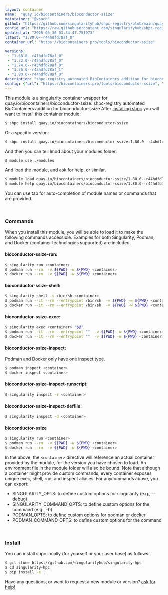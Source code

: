 ```yaml
---
layout: container
name:  "quay.io/biocontainers/bioconductor-ssize"
maintainer: "@vsoch"
github: "https://github.com/singularityhub/shpc-registry/blob/main/quay.io/biocontainers/bioconductor-ssize/container.yaml"
config_url: "https://raw.githubusercontent.com/singularityhub/shpc-registry/main/quay.io/biocontainers/bioconductor-ssize/container.yaml"
updated_at: "2025-05-30 03:34:47.751973"
latest: "1.80.0--r44hdfd78af_0"
container_url: "https://biocontainers.pro/tools/bioconductor-ssize"

versions:
 - "1.68.0--r41hdfd78af_0"
 - "1.72.0--r42hdfd78af_0"
 - "1.74.0--r43hdfd78af_0"
 - "1.76.0--r43hdfd78af_1"
 - "1.80.0--r44hdfd78af_0"
description: "shpc-registry automated BioContainers addition for bioconductor-ssize"
config: {"url": "https://biocontainers.pro/tools/bioconductor-ssize", "maintainer": "@vsoch", "description": "shpc-registry automated BioContainers addition for bioconductor-ssize", "latest": {"1.80.0--r44hdfd78af_0": "sha256:8b78dee1ca706dbd5809c7f0b8851fc5b63baae9b7f8f28eb4fd3fc8c5c5b6d5"}, "tags": {"1.68.0--r41hdfd78af_0": "sha256:2a2188e16ff66d1af410cd4fa03bb81728b802d19665649487b4f5ccedbdb07a", "1.72.0--r42hdfd78af_0": "sha256:df8e4f84ab3381a1197dc2bd37f62c2c97859496a0d2f04edc91b094de0a904a", "1.74.0--r43hdfd78af_0": "sha256:e36fbec4a78c070b8d1bac978aca67be323b4ea8330408b01fddd17616bd4130", "1.76.0--r43hdfd78af_1": "sha256:44597e3221661c584e7a9a206483a0be426bf254877a17520f0f46f54aeba53a", "1.80.0--r44hdfd78af_0": "sha256:8b78dee1ca706dbd5809c7f0b8851fc5b63baae9b7f8f28eb4fd3fc8c5c5b6d5"}, "docker": "quay.io/biocontainers/bioconductor-ssize"}
---
```


This module is a singularity container wrapper for quay.io/biocontainers/bioconductor-ssize.
shpc-registry automated BioContainers addition for bioconductor-ssize
After [installing shpc](#install) you will want to install this container module:


```bash
$ shpc install quay.io/biocontainers/bioconductor-ssize
```

Or a specific version:

```bash
$ shpc install quay.io/biocontainers/bioconductor-ssize:1.80.0--r44hdfd78af_0
```

And then you can tell lmod about your modules folder:

```bash
$ module use ./modules
```

And load the module, and ask for help, or similar.

```bash
$ module load quay.io/biocontainers/bioconductor-ssize/1.80.0--r44hdfd78af_0
$ module help quay.io/biocontainers/bioconductor-ssize/1.80.0--r44hdfd78af_0
```

You can use tab for auto-completion of module names or commands that are provided.

<br>

### Commands

When you install this module, you will be able to load it to make the following commands accessible.
Examples for both Singularity, Podman, and Docker (container technologies supported) are included.

#### bioconductor-ssize-run:

```bash
$ singularity run <container>
$ podman run --rm  -v ${PWD} -w ${PWD} <container>
$ docker run --rm  -v ${PWD} -w ${PWD} <container>
```

#### bioconductor-ssize-shell:

```bash
$ singularity shell -s /bin/sh <container>
$ podman run --it --rm --entrypoint /bin/sh  -v ${PWD} -w ${PWD} <container>
$ docker run --it --rm --entrypoint /bin/sh  -v ${PWD} -w ${PWD} <container>
```

#### bioconductor-ssize-exec:

```bash
$ singularity exec <container> "$@"
$ podman run --it --rm --entrypoint ""  -v ${PWD} -w ${PWD} <container> "$@"
$ docker run --it --rm --entrypoint ""  -v ${PWD} -w ${PWD} <container> "$@"
```

#### bioconductor-ssize-inspect:

Podman and Docker only have one inspect type.

```bash
$ podman inspect <container>
$ docker inspect <container>
```

#### bioconductor-ssize-inspect-runscript:

```bash
$ singularity inspect -r <container>
```

#### bioconductor-ssize-inspect-deffile:

```bash
$ singularity inspect -d <container>
```



#### bioconductor-ssize

```bash
$ singularity run <container>
$ podman run --rm  -v ${PWD} -w ${PWD} <container>
$ docker run --rm  -v ${PWD} -w ${PWD} <container>
```


In the above, the `<container>` directive will reference an actual container provided
by the module, for the version you have chosen to load. An environment file in the
module folder will also be bound. Note that although a container
might provide custom commands, every container exposes unique exec, shell, run, and
inspect aliases. For anycommands above, you can export:

 - SINGULARITY_OPTS: to define custom options for singularity (e.g., --debug)
 - SINGULARITY_COMMAND_OPTS: to define custom options for the command (e.g., -b)
 - PODMAN_OPTS: to define custom options for podman or docker
 - PODMAN_COMMAND_OPTS: to define custom options for the command

<br>

### Install

You can install shpc locally (for yourself or your user base) as follows:

```bash
$ git clone https://github.com/singularityhub/singularity-hpc
$ cd singularity-hpc
$ pip install -e .
```

Have any questions, or want to request a new module or version? [ask for help!](https://github.com/singularityhub/singularity-hpc/issues)